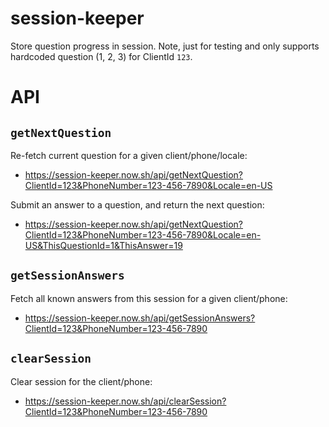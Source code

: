 # session-keeper

Store question progress in session. Note, just for testing and only supports hardcoded question (1, 2, 3) for ClientId `123`.

# API

## `getNextQuestion`

Re-fetch current question for a given client/phone/locale:
* https://session-keeper.now.sh/api/getNextQuestion?ClientId=123&PhoneNumber=123-456-7890&Locale=en-US

Submit an answer to a question, and return the next question:
* https://session-keeper.now.sh/api/getNextQuestion?ClientId=123&PhoneNumber=123-456-7890&Locale=en-US&ThisQuestionId=1&ThisAnswer=19


## `getSessionAnswers`

Fetch all known answers from this session for a given client/phone:
* https://session-keeper.now.sh/api/getSessionAnswers?ClientId=123&PhoneNumber=123-456-7890


## `clearSession`

Clear session for the client/phone:
* https://session-keeper.now.sh/api/clearSession?ClientId=123&PhoneNumber=123-456-7890

